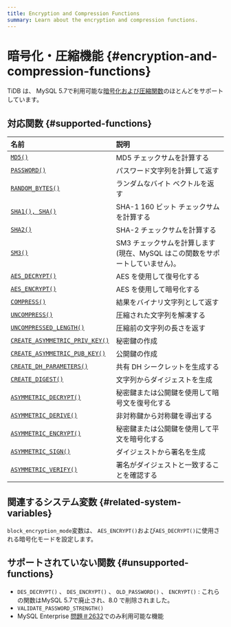 ```yaml
---
title: Encryption and Compression Functions
summary: Learn about the encryption and compression functions.
---
```


# 暗号化・圧縮機能 {#encryption-and-compression-functions}

TiDB は、 MySQL 5.7で利用可能な[暗号化および圧縮関数](https://dev.mysql.com/doc/refman/5.7/en/encryption-functions.html)のほとんどをサポートしています。

## 対応関数 {#supported-functions}

| 名前                                                                                                                                                 | 説明                                            |
| :------------------------------------------------------------------------------------------------------------------------------------------------- | :-------------------------------------------- |
| [`MD5()`](https://dev.mysql.com/doc/refman/5.7/en/encryption-functions.html#function_md5)                                                          | MD5 チェックサムを計算する                               |
| [`PASSWORD()`](https://dev.mysql.com/doc/refman/5.7/en/encryption-functions.html#function_password)                                                | パスワード文字列を計算して返す                               |
| [`RANDOM_BYTES()`](https://dev.mysql.com/doc/refman/5.7/en/encryption-functions.html#function_random-bytes)                                        | ランダムなバイト ベクトルを返す                              |
| [`SHA1(), SHA()`](https://dev.mysql.com/doc/refman/5.7/en/encryption-functions.html#function_sha1)                                                 | SHA-1 160 ビット チェックサムを計算する                     |
| [`SHA2()`](https://dev.mysql.com/doc/refman/5.7/en/encryption-functions.html#function_sha2)                                                        | SHA-2 チェックサムを計算する                             |
| [`SM3()`](https://en.wikipedia.org/wiki/SM3_(hash_function))                                                                                       | SM3 チェックサムを計算します (現在、MySQL はこの関数をサポートしていません)。 |
| [`AES_DECRYPT()`](https://dev.mysql.com/doc/refman/5.7/en/encryption-functions.html#function_aes-decrypt)                                          | AES を使用して復号化する                                |
| [`AES_ENCRYPT()`](https://dev.mysql.com/doc/refman/5.7/en/encryption-functions.html#function_aes-encrypt)                                          | AES を使用して暗号化する                                |
| [`COMPRESS()`](https://dev.mysql.com/doc/refman/5.7/en/encryption-functions.html#function_compress)                                                | 結果をバイナリ文字列として返す                               |
| [`UNCOMPRESS()`](https://dev.mysql.com/doc/refman/5.7/en/encryption-functions.html#function_uncompress)                                            | 圧縮された文字列を解凍する                                 |
| [`UNCOMPRESSED_LENGTH()`](https://dev.mysql.com/doc/refman/5.7/en/encryption-functions.html#function_uncompressed-length)                          | 圧縮前の文字列の長さを返す                                 |
| [`CREATE_ASYMMETRIC_PRIV_KEY()`](https://dev.mysql.com/doc/refman/5.7/en/enterprise-encryption-functions.html#function_create-asymmetric-priv-key) | 秘密鍵の作成                                        |
| [`CREATE_ASYMMETRIC_PUB_KEY()`](https://dev.mysql.com/doc/refman/5.7/en/enterprise-encryption-functions.html#function_create-asymmetric-pub-key)   | 公開鍵の作成                                        |
| [`CREATE_DH_PARAMETERS()`](https://dev.mysql.com/doc/refman/5.7/en/enterprise-encryption-functions.html#function_create-dh-parameters)             | 共有 DH シークレットを生成する                             |
| [`CREATE_DIGEST()`](https://dev.mysql.com/doc/refman/5.7/en/enterprise-encryption-functions.html#function_create-digest)                           | 文字列からダイジェストを生成                                |
| [`ASYMMETRIC_DECRYPT()`](https://dev.mysql.com/doc/refman/5.7/en/enterprise-encryption-functions.html#function_asymmetric-decrypt)                 | 秘密鍵または公開鍵を使用して暗号文を復号化する                       |
| [`ASYMMETRIC_DERIVE()`](https://dev.mysql.com/doc/refman/5.7/en/enterprise-encryption-functions.html#function_asymmetric-derive)                   | 非対称鍵から対称鍵を導出する                                |
| [`ASYMMETRIC_ENCRYPT()`](https://dev.mysql.com/doc/refman/5.7/en/enterprise-encryption-functions.html#function_asymmetric-encrypt)                 | 秘密鍵または公開鍵を使用して平文を暗号化する                        |
| [`ASYMMETRIC_SIGN()`](https://dev.mysql.com/doc/refman/5.7/en/enterprise-encryption-functions.html#function_asymmetric-sign)                       | ダイジェストから署名を生成                                 |
| [`ASYMMETRIC_VERIFY()`](https://dev.mysql.com/doc/refman/5.7/en/enterprise-encryption-functions.html#function_asymmetric-verify)                   | 署名がダイジェストと一致することを確認する                         |

## 関連するシステム変数 {#related-system-variables}

`block_encryption_mode`変数は、 `AES_ENCRYPT()`および`AES_DECRYPT()`に使用される暗号化モードを設定します。

## サポートされていない関数 {#unsupported-functions}

-   `DES_DECRYPT()` 、 `DES_ENCRYPT()` 、 `OLD_PASSWORD()` 、 `ENCRYPT()` : これらの関数はMySQL 5.7で廃止され、8.0 で削除されました。
-   `VALIDATE_PASSWORD_STRENGTH()`
-   MySQL Enterprise [問題＃2632](https://github.com/pingcap/tidb/issues/2632)でのみ利用可能な機能
